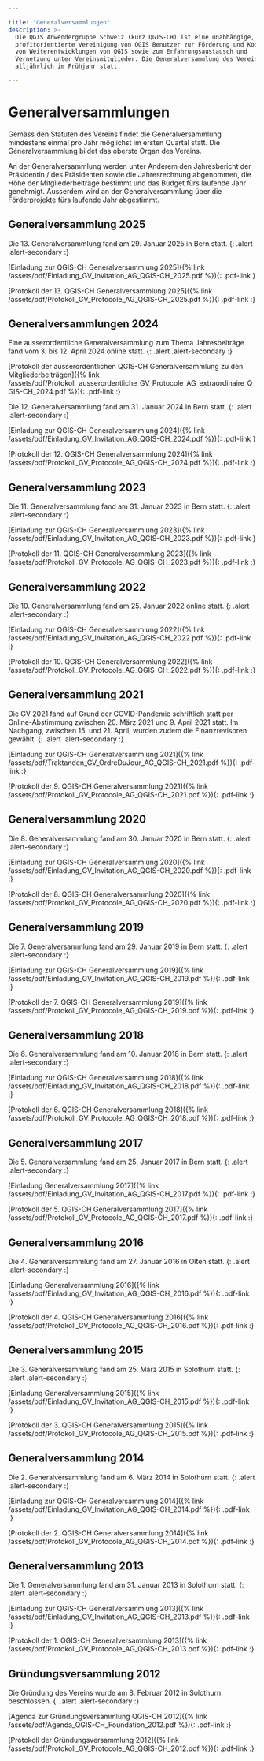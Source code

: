 ```yaml
---

title: "Generalversammlungen"
description: >-
  Die QGIS Anwendergruppe Schweiz (kurz QGIS-CH) ist eine unabhängige, nicht
  profitorientierte Vereinigung von QGIS Benutzer zur Förderung und Koordination
  von Weiterentwicklungen von QGIS sowie zum Erfahrungsaustausch und
  Vernetzung unter Vereinsmitglieder. Die Generalversammlung des Vereins findet
  alljährlich im Frühjahr statt.

---
```


# Generalversammlungen

Gemäss den Statuten des Vereins findet die Generalversammlung mindestens einmal
pro Jahr möglichst im ersten Quartal statt. Die Generalversammlung bildet das
oberste Organ des Vereins.

An der Generalversammlung werden unter Anderem den Jahresbericht der Präsidentin / des Präsidenten
sowie die Jahresrechnung abgenommen, die Höhe der Mitgliederbeiträge bestimmt
und das Budget fürs laufende Jahr genehmigt. Ausserdem wird an der
Generalversammlung über die Förderprojekte fürs laufende Jahr abgestimmt.

## Generalversammlung 2025

Die 13. Generalversammlung fand am 29. Januar 2025 in Bern statt.
{: .alert .alert-secondary :}

[Einladung zur QGIS-CH Generalversammlung 2025]({% link /assets/pdf/Einladung_GV_Invitation_AG_QGIS-CH_2025.pdf %}){: .pdf-link }

[Protokoll der 13. QGIS-CH Generalversammlung 2025]({% link /assets/pdf/Protokoll_GV_Protocole_AG_QGIS-CH_2025.pdf %}){: .pdf-link :}

## Generalversammlungen 2024

Eine ausserordentliche Generalversammlung zum Thema Jahresbeiträge fand vom 3. bis 12. April 2024 online statt.
{: .alert .alert-secondary :}

[Protokoll der ausserordentlichen QGIS-CH Generalversammlung zu den Mitgliederbeiträgen]({% link /assets/pdf/Protokoll_ausserordentliche_GV_Protocole_AG_extraordinaire_QGIS-CH_2024.pdf %}){: .pdf-link :}

Die 12. Generalversammlung fand am 31. Januar 2024 in Bern statt.
{: .alert .alert-secondary :}

[Einladung zur QGIS-CH Generalversammlung 2024]({% link /assets/pdf/Einladung_GV_Invitation_AG_QGIS-CH_2024.pdf %}){: .pdf-link }

[Protokoll der 12. QGIS-CH Generalversammlung 2024]({% link /assets/pdf/Protokoll_GV_Protocole_AG_QGIS-CH_2024.pdf %}){: .pdf-link :}

## Generalversammlung 2023

Die 11. Generalversammlung fand am 31. Januar 2023 in Bern statt.
{: .alert .alert-secondary :}

[Einladung zur QGIS-CH Generalversammlung 2023]({% link /assets/pdf/Einladung_GV_Invitation_AG_QGIS-CH_2023.pdf %}){: .pdf-link }

[Protokoll der 11. QGIS-CH Generalversammlung 2023]({% link /assets/pdf/Protokoll_GV_Protocole_AG_QGIS-CH_2023.pdf %}){: .pdf-link :}

## Generalversammlung 2022

Die 10. Generalversammlung fand am 25. Januar 2022 online statt.
{: .alert .alert-secondary :}

[Einladung zur QGIS-CH Generalversammlung 2022]({% link /assets/pdf/Einladung_GV_Invitation_AG_QGIS-CH_2022.pdf %}){: .pdf-link :}

[Protokoll der 10. QGIS-CH Generalversammlung 2022]({% link /assets/pdf/Protokoll_GV_Protocole_AG_QGIS-CH_2022.pdf %}){: .pdf-link :}

## Generalversammlung 2021

Die GV 2021 fand auf Grund der COVID-Pandemie schriftlich statt per Online-Abstimmung
zwischen 20. März 2021 und 9. April 2021 statt. Im Nachgang, zwischen 15. und 21. April,
wurden zudem die Finanzrevisoren gewählt.
{: .alert .alert-secondary :}

[Einladung zur QGIS-CH Generalversammlung 2021]({% link /assets/pdf/Traktanden_GV_OrdreDuJour_AG_QGIS-CH_2021.pdf %}){: .pdf-link :}

[Protokoll der 9. QGIS-CH Generalversammlung 2021]({% link /assets/pdf/Protokoll_GV_Protocole_AG_QGIS-CH_2021.pdf %}){: .pdf-link :}

## Generalversammlung 2020

Die 8. Generalversammlung fand am 30. Januar 2020 in Bern statt.
{: .alert .alert-secondary :}

[Einladung zur QGIS-CH Generalversammlung 2020]({% link /assets/pdf/Einladung_GV_Invitation_AG_QGIS-CH_2020.pdf %}){: .pdf-link :}

[Protokoll der 8. QGIS-CH Generalversammlung 2020]({% link /assets/pdf/Protokoll_GV_Protocole_AG_QGIS-CH_2020.pdf %}){: .pdf-link :}

## Generalversammlung 2019

Die 7. Generalversammlung fand am 29. Januar 2019 in Bern statt.
{: .alert .alert-secondary :}

[Einladung zur QGIS-CH Generalversammlung 2019]({% link /assets/pdf/Einladung_GV_Invitation_AG_QGIS-CH_2019.pdf %}){: .pdf-link :}

[Protokoll der 7. QGIS-CH Generalversammlung 2019]({% link /assets/pdf/Protokoll_GV_Protocole_AG_QGIS-CH_2019.pdf %}){: .pdf-link :}


## Generalversammlung 2018

Die 6. Generalversammlung fand am 10. Januar 2018 in Bern statt.
{: .alert .alert-secondary :}

[Einladung zur QGIS-CH Generalversammlung 2018]({% link /assets/pdf/Einladung_GV_Invitation_AG_QGIS-CH_2018.pdf %}){: .pdf-link :}

[Protokoll der 6. QGIS-CH Generalversammlung 2018]({% link /assets/pdf/Protokoll_GV_Protocole_AG_QGIS-CH_2018.pdf %}){: .pdf-link :}

## Generalversammlung 2017

Die 5. Generalversammlung fand am 25. Januar 2017 in Bern statt.
{: .alert .alert-secondary :}

[Einladung Generalversammlung 2017]({% link /assets/pdf/Einladung_GV_Invitation_AG_QGIS-CH_2017.pdf %}){: .pdf-link :}

[Protokoll der 5. QGIS-CH Generalversammlung 2017]({% link /assets/pdf/Protokoll_GV_Protocole_AG_QGIS-CH_2017.pdf %}){: .pdf-link :}


## Generalversammlung 2016

Die 4. Generalversammlung fand am 27. Januar 2016 in Olten statt.
{: .alert .alert-secondary :}

[Einladung Generalversammlung 2016]({% link /assets/pdf/Einladung_GV_Invitation_AG_QGIS-CH_2016.pdf %}){: .pdf-link :}

[Protokoll der 4. QGIS-CH Generalversammlung 2016]({% link /assets/pdf/Protokoll_GV_Protocole_AG_QGIS-CH_2016.pdf %}){: .pdf-link :}

## Generalversammlung 2015

Die 3. Generalversammlung fand am 25. März 2015 in Solothurn statt.
{: .alert .alert-secondary :}

[Einladung Generalversammlung 2015]({% link /assets/pdf/Einladung_GV_Invitation_AG_QGIS-CH_2015.pdf %}){: .pdf-link :}

[Protokoll der 3. QGIS-CH Generalversammlung 2015]({% link /assets/pdf/Protokoll_GV_Protocole_AG_QGIS-CH_2015.pdf %}){: .pdf-link :}

## Generalversammlung 2014

Die 2. Generalversammlung fand am 6. März 2014 in Solothurn statt.
{: .alert .alert-secondary :}

[Einladung zur QGIS-CH Generalversammlung 2014]({% link /assets/pdf/Einladung_GV_Invitation_AG_QGIS-CH_2014.pdf %}){: .pdf-link :}

[Protokoll der 2. QGIS-CH Generalversammlung 2014]({% link /assets/pdf/Protokoll_GV_Protocole_AG_QGIS-CH_2014.pdf %}){: .pdf-link :}

## Generalversammlung 2013

Die 1. Generalversammlung fand am 31. Januar 2013 in Solothurn statt.
{: .alert .alert-secondary :}

[Einladung zur QGIS-CH Generalversammlung 2013]({% link /assets/pdf/Einladung_GV_Invitation_AG_QGIS-CH_2013.pdf %}){: .pdf-link :}

[Protokoll der 1. QGIS-CH Generalversammlung 2013]({% link /assets/pdf/Protokoll_GV_Protocole_AG_QGIS-CH_2013.pdf %}){: .pdf-link :}

## Gründungsversammlung 2012

Die Gründung des Vereins wurde am 8. Februar 2012 in Solothurn beschlossen.
{: .alert .alert-secondary :}

[Agenda zur Gründungsversammlung QGIS-CH 2012]({% link /assets/pdf/Agenda_QGIS-CH_Foundation_2012.pdf %}){: .pdf-link :}

[Protokoll der Gründungsversammlung 2012]({% link /assets/pdf/Protokoll_GV_Protocole_AG_QGIS-CH_2012.pdf %}){: .pdf-link :}

